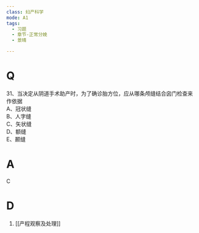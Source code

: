 ```yaml
---
class: 妇产科学
mode: A1
tags:
  - 习题
  - 章节-正常分娩
  - 景晴

---
```


# Q

31、当决定从阴道手术助产时，为了确诊胎方位，应从哪条颅缝结合囟门检查来作依据  
A、冠状缝  
B、人字缝  
C、矢状缝  
D、额缝  
E、颞缝  
# A
C
# D
1. [[产程观察及处理]]